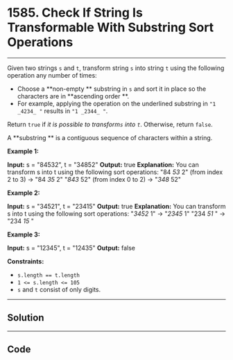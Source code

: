 # 1585. Check If String Is Transformable With Substring Sort Operations

---

Given two strings `s` and `t`, transform string `s` into string `t` using the following operation any number of times:

  * Choose a **non-empty ** substring in `s` and sort it in place so the characters are in **ascending order **. 
* For example, applying the operation on the underlined substring in `"1 _4234_ "` results in `"1 _2344_ "`.



Return `true` if _it is possible to transform`s` into `t`_. Otherwise, return `false`.

A **substring ** is a contiguous sequence of characters within a string.

 

**Example 1:**


**Input:** s = "84532", t = "34852"
**Output:** true
**Explanation:** You can transform s into t using the following sort operations:
"84 _53_ 2" (from index 2 to 3) -> "84 _35_ 2"
"_843_ 52" (from index 0 to 2) -> "_348_ 52"


**Example 2:**


**Input:** s = "34521", t = "23415"
**Output:** true
**Explanation:** You can transform s into t using the following sort operations:
"_3452_ 1" -> "_2345_ 1"
"234 _51_ " -> "234 _15_ "


**Example 3:**


**Input:** s = "12345", t = "12435"
**Output:** false


 

**Constraints:**

  * `s.length == t.length`
  * `1 <= s.length <= 105`
  * `s` and `t` consist of only digits.

---

## Solution



---

## Code
```python


```